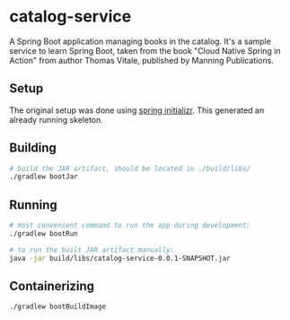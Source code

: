 # catalog-service

A Spring Boot application managing books in the catalog. It's a sample service to learn Spring Boot, taken from the book
"Cloud Native Spring in Action" from author Thomas Vitale, published by Manning Publications.

## Setup

The original setup was done using [spring initializr](https://start.spring.io). This generated an already running
skeleton.

## Building

```bash
# build the JAR artifact, should be located in ./build/libs/
./gradlew bootJar
```

## Running

```bash
# most convenient command to run the app during development:
./gradlew bootRun

# to run the built JAR artifact manually:
java -jar build/libs/catalog-service-0.0.1-SNAPSHOT.jar
```

## Containerizing

```bash
./gradlew bootBuildImage
```
